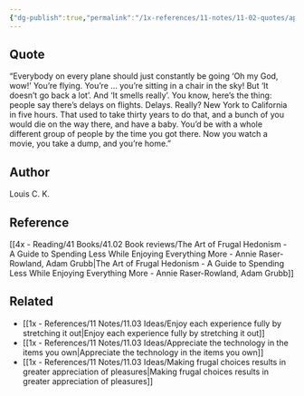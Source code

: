 ```yaml
---
{"dg-publish":true,"permalink":"/1x-references/11-notes/11-02-quotes/appreciation-that-we-can-fly-in-a-plane-louis-c-k/","title":"Appreciation that we can fly in a plane - Louis C.K.","created":"2025-08-27T17:30:53.448+03:00","updated":"2025-09-01T07:36:03.093+03:00"}
---
```



## Quote
“Everybody on every plane should just constantly be going ‘Oh my God, wow!’ You’re flying. You’re … you’re sitting in a chair in the sky! But ‘It doesn’t go back a lot’. And ‘It smells really’. You know, here’s the thing: people say there’s delays on flights. Delays. Really? New York to California in five hours. That used to take thirty years to do that, and a bunch of you would die on the way there, and have a baby. You’d be with a whole different group of people by the time you got there. Now you watch a movie, you take a dump, and you’re home.” 

## Author
Louis C. K.

## Reference
[[4x - Reading/41 Books/41.02 Book reviews/The Art of Frugal Hedonism - A Guide to Spending Less While Enjoying Everything More - Annie Raser-Rowland, Adam Grubb\|The Art of Frugal Hedonism - A Guide to Spending Less While Enjoying Everything More - Annie Raser-Rowland, Adam Grubb]]

## Related
- [[1x - References/11 Notes/11.03 Ideas/Enjoy each experience fully by stretching it out\|Enjoy each experience fully by stretching it out]]
- [[1x - References/11 Notes/11.03 Ideas/Appreciate the technology in the items you own\|Appreciate the technology in the items you own]]
- [[1x - References/11 Notes/11.03 Ideas/Making frugal choices results in greater appreciation of pleasures\|Making frugal choices results in greater appreciation of pleasures]]